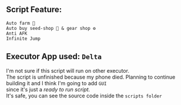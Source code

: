 Script Feature:
---
```
Auto farm 🍎    
Auto buy seed-shop 🌱 & gear shop ⚙️    
Anti AFK   
Infinite Jump
```  
Executor App used: `Delta`   
---  
I'm not sure if this script will run on other executor.  
The script is unfinished because my phone died. Planning to continue building it and I think I'm going to add `GUI`   
since it's just a *ready to run script.*  
It's safe, you can see the source code inside the `scripts folder` 
